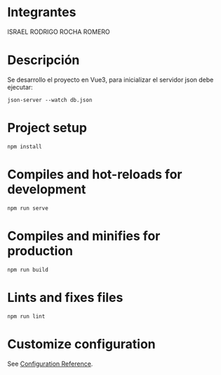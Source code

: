 # Integrantes

ISRAEL RODRIGO ROCHA ROMERO

# Descripción

Se desarrollo el proyecto en Vue3, para inicializar el servidor json debe ejecutar:
```
json-server --watch db.json
```

# Project setup
```
npm install
```

# Compiles and hot-reloads for development
```
npm run serve
```

# Compiles and minifies for production
```
npm run build
```

# Lints and fixes files
```
npm run lint
```

# Customize configuration
See [Configuration Reference](https://cli.vuejs.org/config/).

